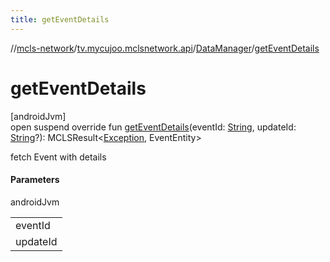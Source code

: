 ```yaml
---
title: getEventDetails
---
```

//[mcls-network](../../../index.html)/[tv.mycujoo.mclsnetwork.api](../index.html)/[DataManager](index.html)/[getEventDetails](get-event-details.html)



# getEventDetails



[androidJvm]\
open suspend override fun [getEventDetails](get-event-details.html)(eventId: [String](https://kotlinlang.org/api/latest/jvm/stdlib/kotlin/-string/index.html), updateId: [String](https://kotlinlang.org/api/latest/jvm/stdlib/kotlin/-string/index.html)?): MCLSResult&lt;[Exception](https://kotlinlang.org/api/latest/jvm/stdlib/kotlin/-exception/index.html), EventEntity&gt;



fetch Event with details



#### Parameters


androidJvm

| |
|---|
| eventId |
| updateId |




